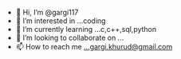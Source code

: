 - 👋 Hi, I’m @gargi117
- 👀 I’m interested in ...coding
- 🌱 I’m currently learning ...c,c++,sql,python
- 💞️ I’m looking to collaborate on ...
- 📫 How to reach me ...gargi.khurud@gmail.com

<!---
gargi117/gargi117 is a ✨ special ✨ repository because its `README.md` (this file) appears on your GitHub profile.
You can click the Preview link to take a look at your changes.
--->
